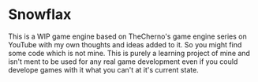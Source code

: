 # Snowflax
This is a WIP game engine based on TheCherno's game engine series on YouTube with my own thoughts and ideas added to it. So you might find some code which is not mine. This is purely a learning project of mine and isn't ment to be used for any real game development even if you could develope games with it what you can't at it's current state.
